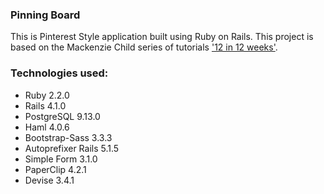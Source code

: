 ### Pinning Board

This is Pinterest Style application built using Ruby on Rails. This project is based on the Mackenzie Child series of tutorials ['12 in 12 weeks'](http://youtu.be/abcnfFS_DS8?list=PL23ZvcdS3XPLNdRYB_QyomQsShx59tpc-).

### Technologies used:

* Ruby 2.2.0
* Rails 4.1.0
* PostgreSQL 9.13.0
* Haml 4.0.6
* Bootstrap-Sass 3.3.3
* Autoprefixer Rails 5.1.5
* Simple Form 3.1.0
* PaperClip 4.2.1
* Devise 3.4.1
